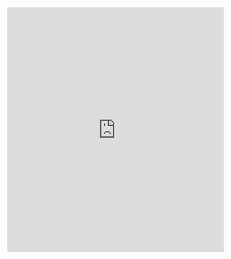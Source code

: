 <br>
<br>

<iframe src="https://docs.google.com/presentation/d/1KOxMvHG46JRsLJcYhWo3lRHKFutl6Mu8H5dreGm6BEI/embed?start=true&loop=true&delayms=10000" frameborder="0" width="100%" height="569" allowfullscreen="true" mozallowfullscreen="true" webkitallowfullscreen="true"></iframe>



